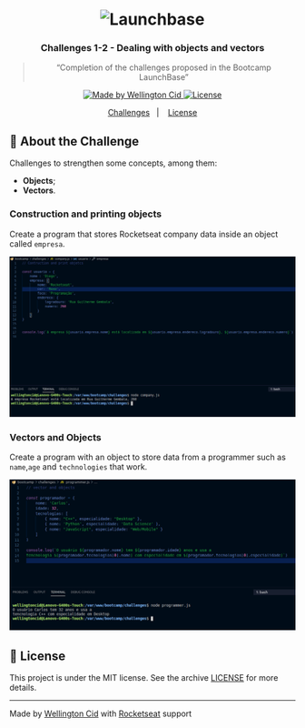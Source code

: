 <h1 align="center">
    <img alt="Launchbase" src="https://storage.googleapis.com/golden-wind/bootcamp-launchbase/logo.png" width="400px" />
</h1>

<h3 align="center">
  Challenges 1-2 - Dealing with objects and vectors
</h3>

<blockquote align="center">“Completion of the challenges proposed in the Bootcamp LaunchBase”</blockquote>

<p align="center">

  <a href="https://linkedin.com/in/wellingtoncid">
    <img alt="Made by Wellington Cid" src="https://img.shields.io/badge/made%20by-Wellington%20Cid-%23F8952D">
  </a>

  <a href="LICENSE" >
    <img alt="License" src="https://img.shields.io/badge/license-MIT-%23F8952D">
  </a>

</p>

<p align="center">
  <a href="#rocket-about-the-challenge">Challenges</a>&nbsp;&nbsp;&nbsp;|&nbsp;&nbsp;&nbsp;
  <a href="#memo-license">License</a>
</p>

## :rocket: About the Challenge

Challenges to strengthen some concepts, among them:

- **Objects**;
- **Vectors**.

### Construction and printing objects

Create a program that stores Rocketseat company data inside an object called `empresa`.

<p>
  <img alt="Challenge1-2" src="./images/challenge1-2-company.png"></img>
</p>


### Vectors and Objects

Create a program with an object to store data from a programmer such as `name`,`age` and `technologies` that work.

<p>
  <img alt="Challenge1-2" src="./images/challenge1-2-programmer.png"></img>
</p>

## :memo: License

This project is under the MIT license. See the archive [LICENSE](/LICENSE) for more details.

---

Made by [Wellington Cid](https://linkedin.com/in/wellingtoncid) with [Rocketseat](https://rocketseat.com.br) support
